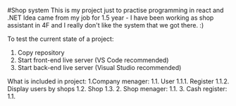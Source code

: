 #Shop system
This is my project just to practise programming in react and .NET
Idea came from my job for 1.5 year - I have been working as shop assistant in 4F and I really don't like the system that we got there. :)

To test the current state of a project:
1. Copy repository
2. Start front-end live server (VS Code recommended)
3. Start back-end live server (Visual Studio recommended)

What is included in project:
1.Company menager:
  1.1. User
    1.1.1. Register
    1.1.2. Display users by shops
  1.2. Shop
  1.3.
2. Shop menager:
  1.1.
3. Cash register:
  1.1.
